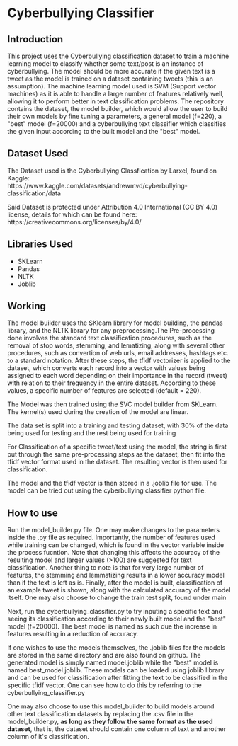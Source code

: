 <h1>Cyberbullying Classifier</h1>
<h2>Introduction</h2>
<p>This project uses the Cyberbullying classification dataset to train a machine learning model to classify whether some text/post is an instance of cyberbullying. The model should be more accurate if the given text is a tweet
as the model is trained on a dataset containing tweets (this is an assumption). The machine learning model used is SVM (Support vector machines) as it is able to handle a large number of features relatively well, allowing it to
perform better in text classification problems. The repository contains the dataset, the model builder, which would allow the user to build their own models by fine tuning a parameters, a general model (f=220), a "best" model (f=20000) and 
a cyberbullying text classifier which classifies the given input according to the built model and the "best" model. </p>

<h2>Dataset Used</h2>
<p>The Dataset used is the Cyberbullying Classfication by Larxel, found on Kaggle:<br>https://www.kaggle.com/datasets/andrewmvd/cyberbullying-classification/data</p>
<p>Said Dataset is protected under Attribution 4.0 International (CC BY 4.0) license, details for which can be found here:<br>https://creativecommons.org/licenses/by/4.0/</p>

<h2>Libraries Used</h2>
<ul><li>SKLearn</li>
<li>Pandas</li>
<li>NLTK</li>
<li>Joblib</li></ul>

<h2>Working</h2>
<p>The model builder uses the SKlearn library for model building, the pandas library, and the NLTK library for any preprocessing.The Pre-processing done involves the standard text classification procedures, such
as the removal of stop words, stemming, and lematizing, along with several other procedures, such as convertion of web urls, email addresses, hashtags etc. to a standard notation. After these steps, the tfidf vectorizer is
applied to the dataset, which converts each record into a vector with values being assigned to each word depending on their importance in the record (tweet) with relation to their frequency in the entire dataset. According
to these values, a specific number of features are selected (default = 220).</p>
<p>The Model was then trained using the SVC model builder from SKLearn. The kernel(s) used during the creation of the model are linear.</p>
<p>The data set is split into a training and testing dataset, with 30% of the data being used for testing and the rest being used for training</p>
<p>For Classification of a specific tweet/text using the model, the string is first put through the same pre-processing steps as the dataset, then fit into the tfidf vector format used in the dataset. The resulting vector is then
used for classification.</p>
<p>The model and the tfidf vector is then stored in a .joblib file for use. The model can be tried out using the cyberbullying classifier python file.</p>

<h2>How to use</h2>
<p>Run the model_builder.py file. One may make changes to the parameters inside the .py file as required. Importantly, the number of features used while training can be changed, which is found in the vector variable inside
the process fucntion. Note that changing this affects the accuracy of the resulting model and larger values (>100) are suggested for text classification. Another thing to note is that for very large number of features, the
stemming and lemmatizing results in a lower accuracy model than if the text is left as is. Finally, after the model is built, classification of an example tweet is shown, along with the calculated accuracy of the model itself.
One may also choose to change the train test split, found under main</p>

<p>Next, run the cyberbullying_classifier.py to try inputing a specific text and seeing its classification according to their newly built model and the "best" model (f=20000). The best model is named as such due the increase
in features resulting in a reduction of accuracy.</p>

<p>If one wishes to use the models themselves, the .joblib files for the models are stored in the same directory and are also found on github. The generated model is simply named model.joblib while the "best" model is named
best_model.joblib. These models can be loaded using joblib library and can be used for classification after fitting the text to be classified in the specific tfidf vector. One can see how to do this by referring to the cyberbullying_classifier.py</p>

<p>One may also choose to use this model_builder to build models around other text classification datasets by replacing the .csv file in the model_builder.py, <b>as long as they follow the same format as the used dataset</b>, that is, the dataset
should contain one column of text and another column of it's classification.</p>

